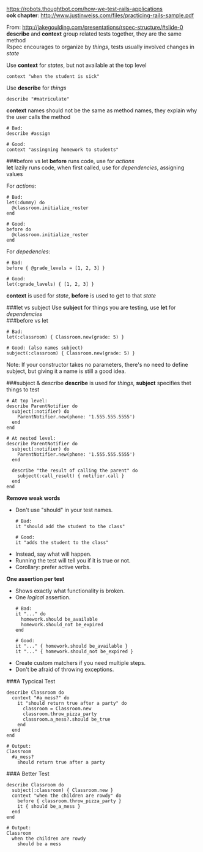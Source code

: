 https://robots.thoughtbot.com/how-we-test-rails-applications  
**ook chapter**: http://www.justinweiss.com/files/practicing-rails-sample.pdf  

From: http://jakegoulding.com/presentations/rspec-structure/#slide-0  
**describe** and **context** group related tests together, they are the same method  
Rspec encourages to organize by *things*, tests usually involved changes in *state*  

Use **context** for *states*, but not available at the top level  

```
context "when the student is sick"
```
Use **describe** for *things*  
```
describe "#matriculate"
```
**context** names should not be the same as method names, they explain why the user calls the method
```
# Bad:
describe #assign

# Good:
context "assingning homework to students"
```
###before vs let
**before** runs code, use for *actions*  
**let** lazily runs code, when first called, use for *dependencies*, assigning values  

For *actions*:
```
# Bad:
let(:dummy) do
  @classroom.initialize_roster
end

# Good:
before do
  @classroom.initialize_roster
end
```
For *depedencies*:
```
# Bad:
before { @grade_levels = [1, 2, 3] }

# Good:
let(:grade_lavels) { [1, 2, 3] }
```
**context** is used for *state*, **before** is used to get to that *state*  

###let vs subject
Use **subject** for things you are testing, use **let** for *dependencies*  
###before vs let
```
# Bad:
let(:classroom) { Classroom.new(grade: 5) }

# Good: (also names subject)
subject(:classroom) { Classroom.new(grade: 5) }
```
Note: If your constructor takes no parameters, there's no need to define subject, but giving it a name is still a good idea.  

###subject & describe
**describe** is used for *things*, **subject** specifies thet things to test  
```
# At top level:
describe ParentNotifier do
  subject(:notifier) do
    ParentNotifier.new(phone: '1.555.555.5555')
  end
end

# At nested level:
describe ParentNotifier do
  subject(:notifier) do
    ParentNotifier.new(phone: '1.555.555.5555')
  end

  describe "the result of calling the parent" do
    subject(:call_result) { notifier.call }
  end
end
```
**Remove weak words**
- Don't use "should" in your test names.
  ```
  # Bad:
  it "should add the student to the class"
  
  # Good:
  it "adds the student to the class"
  ```
- Instead, say what will happen.
- Running the test will tell you if it is true or not.
- Corollary: prefer active verbs.

**One assertion per test**  

- Shows exactly what functionality is broken.
- One *logical* assertion.
  ```
  # Bad:
  it "..." do
    homework.should be_available
    homework.should_not be_expired
  end
  
  # Good:
  it "..." { homework.should be_available }
  it "..." { homework.should_not be_expired }
  ```
- Create custom matchers if you need multiple steps.
- Don't be afraid of throwing exceptions.

###A Typcical Test
```
describe Classroom do
  context "#a_mess?" do
    it "should return true after a party" do
      classroom = Classroom.new
      classroom.throw_pizza_party
      classroom.a_mess?.should be_true
    end
  end
end

# Output:
Classroom
  #a_mess?
    should return true after a party
```

###A Better Test
```
describe Classroom do
  subject(:classroom) { Classroom.new }
  context "when the children are rowdy" do
    before { classroom.throw_pizza_party }
    it { should be_a_mess }
  end
end

# Output:
Classroom
  when the children are rowdy
    should be a mess
```
